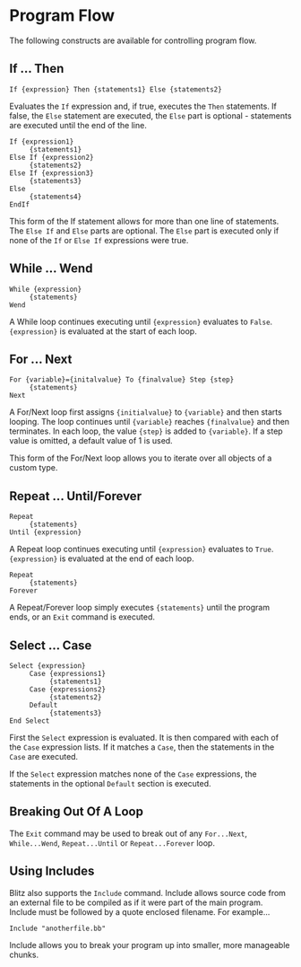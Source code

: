 # Program Flow

The following constructs are available for controlling program flow.

## If ... Then

```basic
If {expression} Then {statements1} Else {statements2} 
```

Evaluates the `If` expression and, if true, executes the `Then` statements. If false, the `Else` statement are executed, the `Else` part is optional - statements are executed until the end of the line.

```basic
If {expression1}
     {statements1} 
Else If {expression2}
     {statements2} 
Else If {expression3}
     {statements3}
Else 
     {statements4} 
EndIf
```

This form of the If statement allows for more than one line of statements. The `Else If` and `Else` parts are optional. The `Else` part is executed only if none of the `If` or `Else If` expressions were true.

## While ... Wend

```basic
While {expression} 
     {statements} 
Wend 
```

A While loop continues executing until `{expression}` evaluates to `False`. `{expression}` is evaluated at the start of each loop.

## For ... Next

```basic
For {variable}={initalvalue} To {finalvalue} Step {step} 
     {statements} 
Next 
```

A For/Next loop first assigns `{initialvalue}` to `{variable}` and then starts looping. The loop continues until `{variable}` reaches `{finalvalue}` and then terminates. In each loop, the value `{step}` is added to `{variable}`. If a step value is omitted, a default value of 1 is used.

This form of the For/Next loop allows you to iterate over all objects of a custom type.

## Repeat ... Until/Forever

```basic
Repeat 
     {statements} 
Until {expression} 
```

A Repeat loop continues executing until `{expression}` evaluates to `True`. `{expression}` is evaluated at the end of each loop.

```basic
Repeat 
     {statements} 
Forever
```

A Repeat/Forever loop simply executes `{statements}` until the program ends, or an `Exit` command is executed.

## Select ... Case

```basic
Select {expression} 
     Case {expressions1}
          {statements1} 
     Case {expressions2} 
          {statements2}
     Default 
          {statements3} 
End Select 
```

First the `Select` expression is evaluated. It is then compared with each of the `Case` expression lists. If it matches a `Case`, then the statements in the `Case` are executed.

If the `Select` expression matches none of the `Case` expressions, the statements in the optional `Default` section is executed.

## Breaking Out Of A Loop

The `Exit` command may be used to break out of any `For...Next`, `While...Wend`, `Repeat...Until` or `Repeat...Forever` loop.

## Using Includes

Blitz also supports the `Include` command. Include allows source code from an external file to be compiled as if it were part of the main program. Include must be followed by a quote enclosed filename. For example...

```basic
Include "anotherfile.bb"
```

Include allows you to break your program up into smaller, more manageable chunks.
